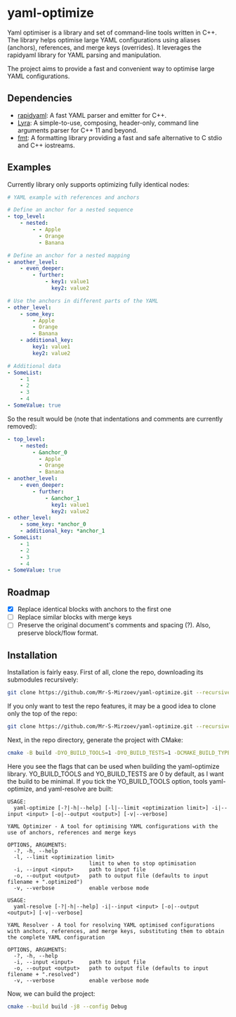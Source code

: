 # yaml-optimize

Yaml optimiser is a library and set of command-line tools written in C++. The library helps optimise large YAML configurations using aliases (anchors), references, and merge keys (overrides). It leverages the rapidyaml library for YAML parsing and manipulation.

The project aims to provide a fast and convenient way to optimise large YAML configurations.

## Dependencies

- [rapidyaml](https://github.com/biojppm/rapidyaml): A fast YAML parser and emitter for C++.
- [Lyra](https://github.com/bfgroup/Lyra.git): A simple-to-use, composing, header-only, command line arguments parser for C++ 11 and beyond.
- [fmt](https://github.com/fmtlib/fmt): A formatting library providing a fast and safe alternative to C stdio and C++ iostreams.

## Examples

Currently library only supports optimizing fully identical nodes:

```yaml
# YAML example with references and anchors

# Define an anchor for a nested sequence
- top_level:
    - nested:
        - - Apple
          - Orange
          - Banana

# Define an anchor for a nested mapping
- another_level:
    - even_deeper:
        - further:
            - key1: value1
              key2: value2

# Use the anchors in different parts of the YAML
- other_level:
    - some_key:
        - Apple
        - Orange
        - Banana
    - additional_key:
        key1: value1
        key2: value2

# Additional data
- SomeList:
    - 1
    - 2
    - 3
    - 4
- SomeValue: true
```

So the result would be (note that indentations and comments are currently removed):

```yaml
- top_level:
    - nested:
        - &anchor_0
          - Apple
          - Orange
          - Banana
- another_level:
    - even_deeper:
        - further:
            - &anchor_1
              key1: value1
              key2: value2
- other_level:
    - some_key: *anchor_0
    - additional_key: *anchor_1
- SomeList:
    - 1
    - 2
    - 3
    - 4
- SomeValue: true
```

## Roadmap

- [x] Replace identical blocks with anchors to the first one
- [ ] Replace similar blocks with merge keys
- [ ] Preserve the original document's comments and spacing (?). Also, preserve block/flow format.

## Installation

Installation is fairly easy. First of all, clone the repo, downloading its submodules recursively:

```bash
git clone https://github.com/Mr-S-Mirzoev/yaml-optimize.git --recursive
```

If you only want to test the repo features, it may be a good idea to clone only the top of the repo:

```bash
git clone https://github.com/Mr-S-Mirzoev/yaml-optimize.git --recursive --depth=1
```

Next, in the repo directory, generate the project with CMake:

```bash
cmake -B build -DYO_BUILD_TOOLS=1 -DYO_BUILD_TESTS=1 -DCMAKE_BUILD_TYPE=Release
```

Here you see the flags that can be used when building the yaml-optimize library. YO_BUILD_TOOLS and YO_BUILD_TESTS are 0 by default, as I want the build to be minimal. If you tick the YO_BUILD_TOOLS option, tools yaml-optimize, and yaml-resolve are built:

```
USAGE:
  yaml-optimize [-?|-h|--help] [-l|--limit <optimization limit>] -i|--input <input> [-o|--output <output>] [-v|--verbose]

YAML Optimizer - A tool for optimising YAML configurations with the use of anchors, references and merge keys

OPTIONS, ARGUMENTS:
  -?, -h, --help          
  -l, --limit <optimization limit>
                          limit to when to stop optimisation
  -i, --input <input>     path to input file
  -o, --output <output>   path to output file (defaults to input filename + ".optimized")
  -v, --verbose           enable verbose mode

```

```
USAGE:
  yaml-resolve [-?|-h|--help] -i|--input <input> [-o|--output <output>] [-v|--verbose]

YAML Resolver - A tool for resolving YAML optimised configurations with anchors, references, and merge keys, substituting them to obtain the complete YAML configuration

OPTIONS, ARGUMENTS:
  -?, -h, --help          
  -i, --input <input>     path to input file
  -o, --output <output>   path to output file (defaults to input filename + ".resolved")
  -v, --verbose           enable verbose mode

```

Now, we can build the project:

```bash
cmake --build build -j8 --config Debug
```
